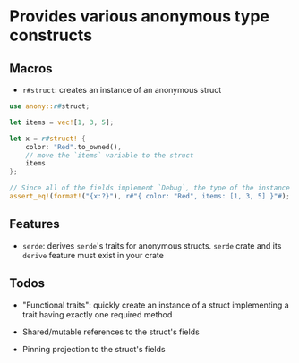 # Provides various anonymous type constructs

## Macros

* `r#struct`: creates an instance of an anonymous struct

```rust
use anony::r#struct;

let items = vec![1, 3, 5];

let x = r#struct! {
    color: "Red".to_owned(),
    // move the `items` variable to the struct
    items
};

// Since all of the fields implement `Debug`, the type of the instance implements it also!
assert_eq!(format!("{x:?}"), r#"{ color: "Red", items: [1, 3, 5] }"#);
```

## Features

* `serde`: derives `serde`'s traits for anonymous structs. `serde` crate and its `derive` feature must exist in your crate

## Todos

* "Functional traits": quickly create an instance of a struct implementing a trait having exactly one required method

* Shared/mutable references to the struct's fields

* Pinning projection to the struct's fields
